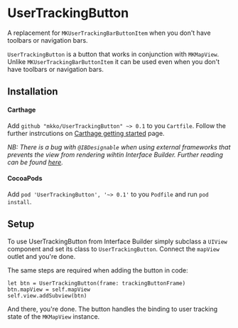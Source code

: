 # UserTrackingButton

A replacement for `MKUserTrackingBarButtonItem` when you don't have toolbars or navigation bars.

 `UserTrackingButton` is a button that works in conjunction with `MKMapView`. Unlike `MKUserTrackingBarButtonItem` it can be used even when you don't have toolbars or navigation bars.
 
## Installation

#### Carthage

Add `github "mkko/UserTrackingButton" ~> 0.1` to you `Cartfile`. Follow the further instrcutions on [Carthage getting started][1] page.

*NB: There is a bug with `@IBDesignable` when using external frameworks that prevents the view from rendering wihtin Interface Builder. Further reading can be found [here][2].*

#### CocoaPods

Add `pod 'UserTrackingButton', '~> 0.1'` to you `Podfile` and run `pod install`.

## Setup

To use UserTrackingButton from Interface Builder simply subclass a `UIView` component and set its class to `UserTrackingButton`. Connect the `mapView` outlet and you're done.

The same steps are required when adding the button in code:

```
let btn = UserTrackingButton(frame: trackingButtonFrame)
btn.mapView = self.mapView
self.view.addSubview(btn)
```
And there, you're done. The button handles the binding to user tracking state of the `MKMapView` instance.


[1]: https://github.com/Carthage/Carthage#if-youre-building-for-ios
[2]: https://openradar.appspot.com/23114017